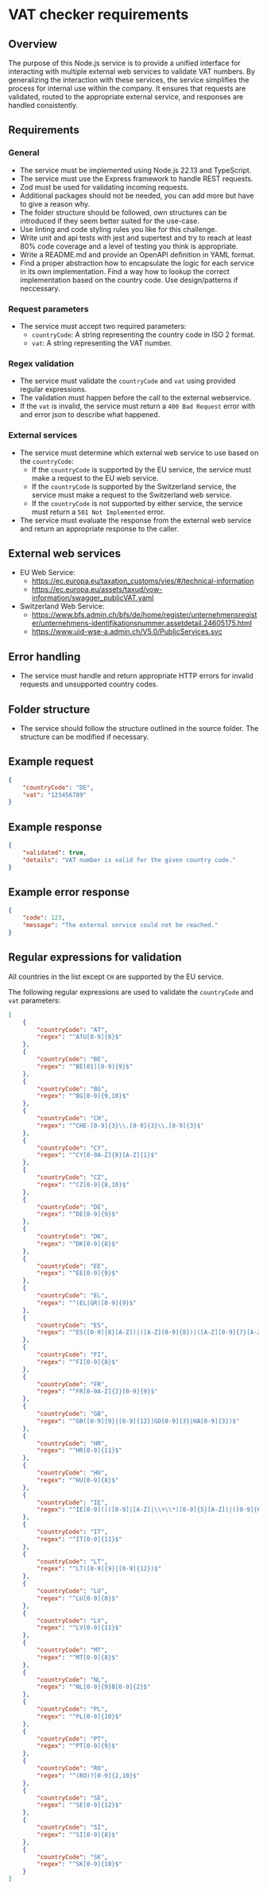 # VAT checker requirements

## Overview

The purpose of this Node.js service is to provide a unified interface for interacting with multiple external web services to validate VAT numbers. By generalizing the interaction with these services, the service simplifies the process for internal use within the company. It ensures that requests are validated, routed to the appropriate external service, and responses are handled consistently.

## Requirements

### General

- The service must be implemented using Node.js 22.13 and TypeScript.
- The service must use the Express framework to handle REST requests.
- Zod must be used for validating incoming requests.
- Additional packages should not be needed, you can add more but have to give a reason why.
- The folder structure should be followed, own structures can be introduced if they seem better suited for the use-case.
- Use linting and code styling rules you like for this challenge.
- Write unit and api tests with jest and supertest and try to reach at least 80% code coverage and a level of testing you think is appropriate.
- Write a README.md and provide an OpenAPI definition in YAML format.
- Find a proper abstraction how to encapsulate the logic for each service in its own implementation. Find a way how to lookup the correct implementation based on the country code. Use design/patterns if neccessary.

### Request parameters

- The service must accept two required parameters:
  - `countryCode`: A string representing the country code in ISO 2 format.
  - `vat`: A string representing the VAT number.

### Regex validation

- The service must validate the `countryCode` and `vat` using provided regular expressions.
- The validation must happen before the call to the external webservice.
- If the `vat` is invalid, the service must return a `400 Bad Request` error with and error json to describe what happened.

### External services

- The service must determine which external web service to use based on the `countryCode`:
  - If the `countryCode` is supported by the EU service, the service must make a request to the EU web service.
  - If the `countryCode` is supported by the Switzerland service, the service must make a request to the Switzerland web service.
  - If the `countryCode` is not supported by either service, the service must return a `501 Not Implemented` error.
- The service must evaluate the response from the external web service and return an appropriate response to the caller.

## External web services

- EU Web Service:
  - <https://ec.europa.eu/taxation_customs/vies/#/technical-information>
  - <https://ec.europa.eu/assets/taxud/vow-information/swagger_publicVAT.yaml>
- Switzerland Web Service:
  - <https://www.bfs.admin.ch/bfs/de/home/register/unternehmensregister/unternehmens-identifikationsnummer.assetdetail.24605175.html>
  - <https://www.uid-wse-a.admin.ch/V5.0/PublicServices.svc>

## Error handling

- The service must handle and return appropriate HTTP errors for invalid requests and unsupported country codes.

## Folder structure

- The service should follow the structure outlined in the source folder. The structure can be modified if necessary.

## Example request

```json
{
    "countryCode": "DE",
    "vat": "123456789"
}
```

## Example response

```json
{
    "validated": true,
    "details": "VAT number is valid for the given country code."
}
```

## Example error response

```json
{
    "code": 123,
    "message": "The external service could not be reached."
}
```

## Regular expressions for validation

All countries in the list except `CH` are supported by the EU service.

The following regular expressions are used to validate the `countryCode` and `vat` parameters:

```json
[
    {
        "countryCode": "AT",
        "regex": "^ATU[0-9]{8}$"
    },
    {
        "countryCode": "BE",
        "regex": "^BE[01][0-9]{9}$"
    },
    {
        "countryCode": "BG",
        "regex": "^BG[0-9]{9,10}$"
    },
    {
        "countryCode": "CH",
        "regex": "^CHE-[0-9]{3}\\.[0-9]{3}\\.[0-9]{3}$"
    },
    {
        "countryCode": "CY",
        "regex": "^CY[0-9A-Z]{8}[A-Z]{1}$"
    },
    {
        "countryCode": "CZ",
        "regex": "^CZ[0-9]{8,10}$"
    },
    {
        "countryCode": "DE",
        "regex": "^DE[0-9]{9}$"
    },
    {
        "countryCode": "DK",
        "regex": "^DK[0-9]{8}$"
    },
    {
        "countryCode": "EE",
        "regex": "^EE[0-9]{9}$"
    },
    {
        "countryCode": "EL",
        "regex": "^(EL|GR)[0-9]{9}$"
    },
    {
        "countryCode": "ES",
        "regex": "^ES([0-9]{8}[A-Z])|([A-Z][0-9]{8})|([A-Z][0-9]{7}[A-Z])$"
    },
    {
        "countryCode": "FI",
        "regex": "^FI[0-9]{8}$"
    },
    {
        "countryCode": "FR",
        "regex": "^FR[0-9A-Z]{2}[0-9]{9}$"
    },
    {
        "countryCode": "GB",
        "regex": "^GB([0-9]{9}|[0-9]{12}|GD[0-9]{3}|HA[0-9]{3})$"
    },
    {
        "countryCode": "HR",
        "regex": "^HR[0-9]{11}$"
    },
    {
        "countryCode": "HU",
        "regex": "^HU[0-9]{8}$"
    },
    {
        "countryCode": "IE",
        "regex": "^IE[0-9]((([0-9]|[A-Z]|\\+\\*)[0-9]{5}[A-Z])|([0-9]{6}[A-Z]{2}))$"
    },
    {
        "countryCode": "IT",
        "regex": "^IT[0-9]{11}$"
    },
    {
        "countryCode": "LT",
        "regex": "^LT([0-9]{9}|[0-9]{12})$"
    },
    {
        "countryCode": "LU",
        "regex": "^LU[0-9]{8}$"
    },
    {
        "countryCode": "LV",
        "regex": "^LV[0-9]{11}$"
    },
    {
        "countryCode": "MT",
        "regex": "^MT[0-9]{8}$"
    },
    {
        "countryCode": "NL",
        "regex": "^NL[0-9]{9}B[0-9]{2}$"
    },
    {
        "countryCode": "PL",
        "regex": "^PL[0-9]{10}$"
    },
    {
        "countryCode": "PT",
        "regex": "^PT[0-9]{9}$"
    },
    {
        "countryCode": "RO",
        "regex": "^(RO)?[0-9]{2,10}$"
    },
    {
        "countryCode": "SE",
        "regex": "^SE[0-9]{12}$"
    },
    {
        "countryCode": "SI",
        "regex": "^SI[0-9]{8}$"
    },
    {
        "countryCode": "SK",
        "regex": "^SK[0-9]{10}$"
    }
]
```
